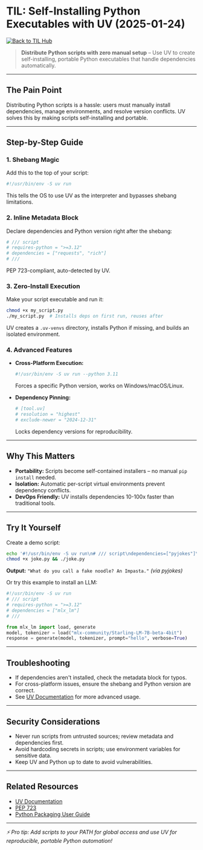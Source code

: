 # TIL: Self-Installing Python Executables with UV (2025-01-24)

[![Back to TIL Hub](https://img.shields.io/badge/←%20Back%20to-TIL%20Hub-blue?style=for-the-badge)](README.md)

> **Distribute Python scripts with zero manual setup** – Use UV to create self-installing, portable Python executables that handle dependencies automatically.

---

## The Pain Point

Distributing Python scripts is a hassle: users must manually install dependencies, manage environments, and resolve version conflicts. UV solves this by making scripts self-installing and portable.

---

## Step-by-Step Guide

### 1. Shebang Magic

Add this to the top of your script:

```python
#!/usr/bin/env -S uv run
```

This tells the OS to use UV as the interpreter and bypasses shebang limitations.

### 2. Inline Metadata Block

Declare dependencies and Python version right after the shebang:

```python
# /// script
# requires-python = ">=3.12"
# dependencies = ["requests", "rich"]
# ///
```

PEP 723-compliant, auto-detected by UV.

### 3. Zero-Install Execution

Make your script executable and run it:

```bash
chmod +x my_script.py
./my_script.py  # Installs deps on first run, reuses after
```

UV creates a `.uv-venvs` directory, installs Python if missing, and builds an isolated environment.

### 4. Advanced Features

- **Cross-Platform Execution:**

  ```python
  #!/usr/bin/env -S uv run --python 3.11
  ```

  Forces a specific Python version, works on Windows/macOS/Linux.

- **Dependency Pinning:**

  ```python
  # [tool.uv]
  # resolution = "highest"
  # exclude-newer = "2024-12-31"
  ```

  Locks dependency versions for reproducibility.

---

## Why This Matters

- **Portability:** Scripts become self-contained installers – no manual `pip install` needed.
- **Isolation:** Automatic per-script virtual environments prevent dependency conflicts.
- **DevOps Friendly:** UV installs dependencies 10-100x faster than traditional tools.

---

## Try It Yourself

Create a demo script:

```bash
echo '#!/usr/bin/env -S uv run\n# /// script\ndependencies=["pyjokes"]\n///\nimport pyjokes\nprint(pyjokes.get_joke())' > joke.py
chmod +x joke.py && ./joke.py
```

**Output:**
`"What do you call a fake noodle? An Impasta."` *(via pyjokes)*

Or try this example to install an LLM:

```python
#!/usr/bin/env -S uv run
# /// script
# requires-python = ">=3.12"
# dependencies = ["mlx_lm"]
# ///

from mlx_lm import load, generate
model, tokenizer = load("mlx-community/Starling-LM-7B-beta-4bit")
response = generate(model, tokenizer, prompt="hello", verbose=True)
```

---

## Troubleshooting

- If dependencies aren't installed, check the metadata block for typos.
- For cross-platform issues, ensure the shebang and Python version are correct.
- See [UV Documentation](https://github.com/astral-sh/uv) for more advanced usage.

---

## Security Considerations

- Never run scripts from untrusted sources; review metadata and dependencies first.
- Avoid hardcoding secrets in scripts; use environment variables for sensitive data.
- Keep UV and Python up to date to avoid vulnerabilities.

---

## Related Resources

- [UV Documentation](https://github.com/astral-sh/uv)
- [PEP 723](https://peps.python.org/pep-0723/)
- [Python Packaging User Guide](https://packaging.python.org/)

---

*⚡ Pro tip: Add scripts to your PATH for global access and use UV for reproducible, portable Python automation!*


